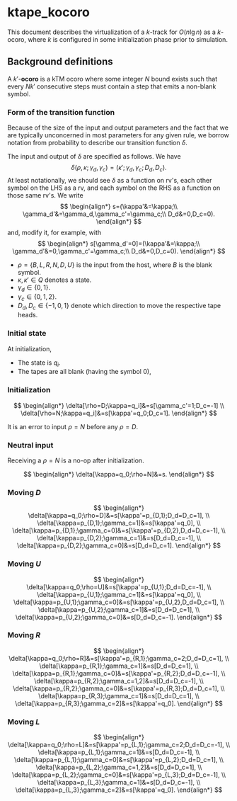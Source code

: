 # ktape_kocoro

This document describes the virtualization of a $k$-track for $O(n \lg n)$ as a $k$-ocoro, where $k$ is configured in some initialization phase prior to simulation.

## Background definitions

A $k'$-**ocoro** is a kTM ocoro where some integer $N$ bound exists such that every $Nk'$ consecutive steps must contain a step that emits a non-blank symbol.

### Form of the transition function

Because of the size of the input and output parameters and the fact that we are typically unconcerned in most parameters for any given rule, we borrow notation from probability to describe our transition function $\delta$.

The input and output of $\delta$ are specified as follows. We have
$$
\delta(\rho,\kappa;\gamma_d,\gamma_c)=(\kappa';\gamma_d,\gamma_c;D_d,D_{c}).
$$
At least notationally, we should see $\delta$ as a function on rv's, each other symbol on the LHS as a rv, and each symbol on the RHS as a function on those same rv's. We write
$$
\begin{align*}
  s=(\kappa'&=\kappa;\\
  \gamma_d'&=\gamma_d,\gamma_c'=\gamma_c;\\
  D_d&=0,D_c=0).
\end{align*}
$$
and, modify it, for example, with
$$
\begin{align*}
  s[\gamma_d'=0]=(\kappa'&=\kappa;\\
  \gamma_d'&=0,\gamma_c'=\gamma_c;\\
  D_d&=0,D_c=0).
\end{align*}
$$


- $\rho=\{B, L, R, N, D, U\}$ is the input from the host, where $B$ is the blank symbol.
- $\kappa,\kappa' \in Q$ denotes a state.
- $\gamma_d\in\{0,1\}$.
- $\gamma_c\in\{0,1, 2\}$.
- $D_d,D_{c}\in\{-1,0,1\}$ denote which direction to move the respective tape heads.

### Initial state

At initialization,
- The state is $q_{i}$.
- The tapes are all blank (having the symbol $0$),

### Initialization

$$
\begin{align*}
\delta[\rho=D;\kappa=q_i]&=s[\gamma_c'=1;D_c=-1] \\
\delta[\rho=N;\kappa=q_i]&=s[\kappa'=q_0;D_c=1].
\end{align*}
$$

It is an error to input $\rho=N$ before any $\rho=D$.

### Neutral input

Receiving a $\rho=N$ is a no-op after initialization.

$$
\begin{align*}
\delta[\kappa=q_0;\rho=N]&=s.
\end{align*}
$$

### Moving $D$

$$
\begin{align*}
\delta[\kappa=q_0;\rho=D]&=s[\kappa'=p_{D,1};D_d=D_c=1], \\
\delta[\kappa=p_{D,1};\gamma_c=1]&=s[\kappa'=q_0], \\
\delta[\kappa=p_{D,1};\gamma_c=0]&=s[\kappa'=p_{D,2},D_d=D_c=-1], \\
\delta[\kappa=p_{D,2};\gamma_c=1]&=s[D_d=D_c=-1], \\
\delta[\kappa=p_{D,2};\gamma_c=0]&=s[D_d=D_c=1].
\end{align*}
$$

### Moving $U$

$$
\begin{align*}
\delta[\kappa=q_0;\rho=U]&=s[\kappa'=p_{U,1};D_d=D_c=-1], \\
\delta[\kappa=p_{U,1};\gamma_c=1]&=s[\kappa'=q_0], \\
\delta[\kappa=p_{U,1};\gamma_c=0]&=s[\kappa'=p_{U,2},D_d=D_c=1], \\
\delta[\kappa=p_{U,2};\gamma_c=1]&=s[D_d=D_c=1], \\
\delta[\kappa=p_{U,2};\gamma_c=0]&=s[D_d=D_c=-1].
\end{align*}
$$

### Moving $R$

$$
\begin{align*}
\delta[\kappa=q_0;\rho=R]&=s[\kappa'=p_{R,1};\gamma_c=2;D_d=D_c=1], \\
\delta[\kappa=p_{R,1};\gamma_c=1]&=s[D_d=D_c=1], \\
\delta[\kappa=p_{R,1};\gamma_c=0]&=s[\kappa'=p_{R,2};D_d=D_c=-1], \\
\delta[\kappa=p_{R,2};\gamma_c=1,2]&=s[D_d=D_c=-1], \\
\delta[\kappa=p_{R,2};\gamma_c=0]&=s[\kappa'=p_{R,3};D_d=D_c=1], \\
\delta[\kappa=p_{R,3};\gamma_c=1]&=s[D_d=D_c=1], \\
\delta[\kappa=p_{R,3};\gamma_c=2]&=s[\kappa'=q_0].
\end{align*}
$$

### Moving $L$

$$
\begin{align*}
\delta[\kappa=q_0;\rho=L]&=s[\kappa'=p_{L,1};\gamma_c=2;D_d=D_c=-1], \\
\delta[\kappa=p_{L,1};\gamma_c=1]&=s[D_d=D_c=-1], \\
\delta[\kappa=p_{L,1};\gamma_c=0]&=s[\kappa'=p_{L,2};D_d=D_c=1], \\
\delta[\kappa=p_{L,2};\gamma_c=1,2]&=s[D_d=D_c=1], \\
\delta[\kappa=p_{L,2};\gamma_c=0]&=s[\kappa'=p_{L,3};D_d=D_c=-1], \\
\delta[\kappa=p_{L,3};\gamma_c=1]&=s[D_d=D_c=-1], \\
\delta[\kappa=p_{L,3};\gamma_c=2]&=s[\kappa'=q_0].
\end{align*}
$$